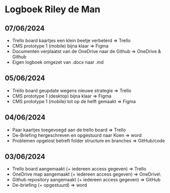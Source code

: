 # Logboek Riley de Man

## 07/06/2024
- Trello board kaartjes een klein beetje verbeterd => Trello
- CMS prototype 1 (mobile) bijna klaar => Figma
- Documenten verplaatst van de OneDrive naar de Github => OneDrive & Github
- Eigen logboek omgezet van .docx naar .md

## 05/06/2024
- Trello board geupdate wegens nieuwe strategie => Trello
- CMS prototype 1 (desktop) bijna klaar => Figma
- CMS prototype 1 (mobile) tot op de helft gemaakt => Figma

## 04/06/2024
- Paar kaartjes toegevoegd aan de trello board => Trello
- De-Briefing hergeschreven en opgestuurd naar Koen => word
- Problemen opgelost betreft folder structure en branches => GitHub/code

## 03/06/2024
- Trello board aangemaakt (+ iedereen access gegeven) => Trello
- OneDrive map aangemaakt (+ iedereen access gegeven) => OneDrive\
- Github repository aangemaakt (+ iedereen access gegeven) => GitHub
- De-briefing (+ opgestuurd) => word